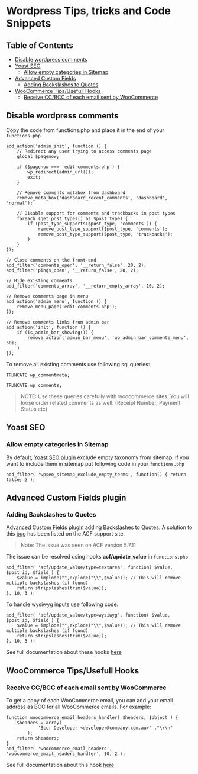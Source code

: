 # Wordpress Tips, tricks and Code Snippets


## Table of Contents

- [Disable wordpress comments](#disable-wordpress-comments)
- [Yoast SEO](#yoast-seo)
    - [Allow empty categories in Sitemap](#allow-empty-categories-in-sitemap)
- [Advanced Custom Fields](#advanced-custom-fields-plugin)
    - [Adding Backslashes to Quotes](#adding-backslashes-to-quotes)
- [WooCommerce Tips/Usefull Hooks](#woocommerce-tipsusefull-hooks)
    - [Receive CC/BCC of each email sent by WooCommerce](#receive-ccbcc-of-each-email-sent-by-woocommerce)

## Disable wordpress comments

Copy the code from functions.php and place it in the end of your `functions.php`

```
add_action('admin_init', function () {
    // Redirect any user trying to access comments page
    global $pagenow;
    
    if ($pagenow === 'edit-comments.php') {
        wp_redirect(admin_url());
        exit;
    }

    // Remove comments metabox from dashboard
    remove_meta_box('dashboard_recent_comments', 'dashboard', 'normal');

    // Disable support for comments and trackbacks in post types
    foreach (get_post_types() as $post_type) {
        if (post_type_supports($post_type, 'comments')) {
            remove_post_type_support($post_type, 'comments');
            remove_post_type_support($post_type, 'trackbacks');
        }
    }
});

// Close comments on the front-end
add_filter('comments_open', '__return_false', 20, 2);
add_filter('pings_open', '__return_false', 20, 2);

// Hide existing comments
add_filter('comments_array', '__return_empty_array', 10, 2);

// Remove comments page in menu
add_action('admin_menu', function () {
    remove_menu_page('edit-comments.php');
});

// Remove comments links from admin bar
add_action('init', function () {
    if (is_admin_bar_showing()) {
        remove_action('admin_bar_menu', 'wp_admin_bar_comments_menu', 60);
    }
});
```

To remove all existing comments use following sql queries:

```
TRUNCATE wp_commentmeta;

TRUNCATE wp_comments;
``` 

>NOTE: Use these queries carefully with woocommerce sites. You will loose order related comments as well. (Receipt Number, Payment Status etc)


## Yoast SEO

### Allow empty categories in Sitemap

By default, [Yoast SEO plugin](https://en-au.wordpress.org/plugins/wordpress-seo/) exclude empty taxonomy from sitemap. If you want to include them in sitemap put following code in your `functions.php`


```
add_filter( 'wpseo_sitemap_exclude_empty_terms', function() { return false; } ); 
```

## Advanced Custom Fields plugin

### Adding Backslashes to Quotes
[Advanced Custom Fields plugin](https://wordpress.org/plugins/advanced-custom-fields/) adding Backslashes to Quotes. A solution to this [bug](https://support.advancedcustomfields.com/forums/topic/5-7-1-1-adding-backslashes-to-quotes/) has been listed on the ACF support site.

>Note: The issue was seen on ACF version 5.7.11

The issue can be resolved using hooks **acf/update_value** in `functions.php`

```
add_filter( 'acf/update_value/type=textarea', function( $value, $post_id, $field ) { 
    $value = implode("",explode("\\",$value)); // This will remove multiple backslashes (if found)
    return stripslashes(trim($value));
}, 10, 3 ); 
```

To handle wysiwyg inputs use following code:
``` 
add_filter( 'acf/update_value/type=wysiwyg', function( $value, $post_id, $field ) { 
    $value = implode("",explode("\\",$value)); // This will remove multiple backslashes (if found)
    return stripslashes(trim($value));
}, 10, 3 ); 
```

See full documentation about these hooks [here](https://www.advancedcustomfields.com/resources/acf-update_value/)

## WooCommerce Tips/Usefull Hooks

### Receive CC/BCC of each email sent by WooCommerce

To get a copy of each WooCommerce email, you can add your email address as BCC for all WooCommerce emails. For example:

``` 
function woocommerce_email_headers_handler( $headers, $object ) {
    $headers = array( 
            'Bcc: Developer <developer@company.com.au>' ."\r\n"
        );
    return $headers;
}
add_filter( 'woocommerce_email_headers', 'woocommerce_email_headers_handler', 10, 2 );
``` 

See full documentation about this hook [here](http://hookr.io/filters/woocommerce_email_headers/)